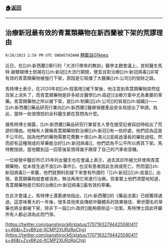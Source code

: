 ###  [:house:返回](README.md)
---


## 治療新冠最有效的青蒿類藥物在新西蘭被下架的荒謬理由
`9/28/2023 2:59 PM UTC GNEWSTAIWAN` [轉載自GNews](https://gnews.org/articles/1752780)


近日，在[[zh:新西蘭]]舉行的「大流行帶來的教訓」醫學主題會議上，良知醫生馬特·謝爾頓博士怒揭在[[zh:新冠]]大流行期間，便宜且對治療[[zh:新冠病毒]]非常有效的青蒿類藥物被強行下架，原因是它阻擋了大醫藥[[zh:公司]]的發財之路。
  

馬特博士表示，在2020年初[[zh:羥氯喹]]被下架後，他注意到青蒿類藥物突然從貨架上消失了，而青蒿類藥物是許多綜合醫學[[zh:癌症]]治療方案中尤為重要的草藥。青蒿類藥物之所以被下架，是[[zh:制藥]][[zh:公司]]的貿易[[zh:組織]]——[[zh:新西蘭]]藥品研究行業向[[zh:新西蘭]]醫療保健產品安全局提出了申請。為此，當時一些很憤怒的全科醫生都在質問為什麼。

  

據馬特博士揭露，[[zh:新西蘭]]藥品研究行業發言人曾在接受記者採訪時給出了荒謬的理由。他稱有人聲稱青蒿類藥物對治療[[zh:新冠]]有一些好處，他們認為這是不公平的。因為他們的藥物需要花費數十億[[zh:美元]]並經過漫長的審批過程，然而卻有這種現成的草藥能治好[[zh:新冠病毒]]，他們認為不公平所以將其下架。馬特教授說，當他聽到這一回答後氣憤得幾乎踢穿了自己的汽車收音機。

  

一位經營中醫診所已35年的女醫生也在會議上表示，過去其診所被允許使用青蒿類藥物，從未發生過不良[[zh:事件]]，也沒有患者因此生病或死亡。然而當[[zh:新冠病毒]]一來襲，他們就預料到接下來會有所謂的「[[zh:新冠]][[zh:疫苗]]」出現，青蒿類藥物就會被消失，無法再用它來進行治療。但事實上他們清楚地知道，青蒿類藥物是已知的治療[[zh:新冠病毒]]最有效的草藥。

  

在此次會議上，馬特博士還憂慮地指出，[[zh:新西蘭]]的《藥品法案》已經獲得通過，這意味著大約一年後，很多其他來自傳統中醫體系的效果極佳、舉世聞名的草藥也將全都被下架，除非下一屆[[zh:政府]]能夠廢除這一法案。馬特博士因此呼籲所有人都必須為此而鬥爭。

[https://twitter.com/panshirock6/status/1707193279442559041?s=46&t=ZvvBKzd-XCMP2XURzRpChg](https://twitter.com/panshirock6/status/1707193279442559041?s=46&t=ZvvBKzd-XCMP2XURzRpChg)
